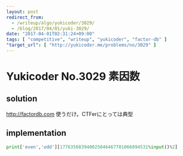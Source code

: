 ```yaml
---
layout: post
redirect_from:
  - /writeup/algo/yukicoder/3029/
  - /blog/2017/04/01/yuki-3029/
date: "2017-04-01T02:31:24+09:00"
tags: [ "competitive", "writeup", "yukicoder", "factor-db" ]
"target_url": [ "http://yukicoder.me/problems/no/3029" ]
---
```


# Yukicoder No.3029 素因数

## solution

<http://factordb.com> 使うだけ。CTFerにとっては典型

## implementation

``` python
print['even','odd'][177635683940025046467781066894531%input()%2]
```

